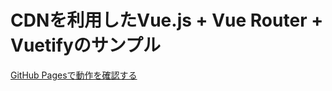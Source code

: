# CDNを利用したVue.js + Vue Router + Vuetifyのサンプル

[GitHub Pagesで動作を確認する](https://kickjune.github.io/vue-cdn/)


